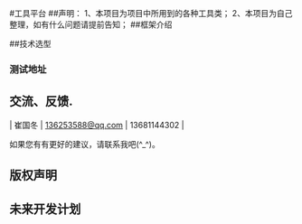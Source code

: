 #工具平台
##声明：
1、本项目为项目中所用到的各种工具类；
2、本项目为自己整理，如有什么问题请提前告知；
##框架介绍

##技术选型

### 测试地址

## 交流、反馈.
| 崔国冬        | 136253588@qq.com   	| 13681144302   	|

如果您有有更好的建议，请联系我吧(^_^)。

## 版权声明


## 未来开发计划

		